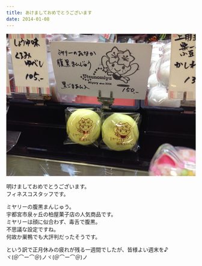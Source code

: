 ```yaml
---
title: あけましておめでとうございます
date: 2014-01-08
---
```


![](/images/uploads/20140109finesco_orig.jpg)

明けましておめでとうございます。  
フィネスコスタッフです。  

<!--more-->
  
ミヤリーの腹黒まんじゅう。  
宇都宮市泉ヶ丘の柏屋菓子店の人気商品です。  
ミヤリーは顔に似合わず、毒舌で腹黒。  
不思議な設定ですね。   
何故か巣鴨でも大評判だったそうです。  
  
という訳で正月休みの疲れが残る一週間でしたが、皆様よい週末を♪  
ヾ(＠⌒ー⌒＠)ノヾ(＠⌒ー⌒＠)ノ
